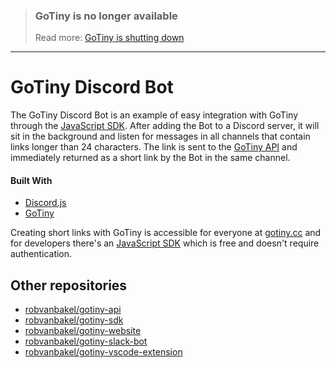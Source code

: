 > ### GoTiny is no longer available
>
> Read more: [GoTiny is shutting down](https://github.com/robvanbakel/gotiny-api/issues/11)

---

# GoTiny Discord Bot

The GoTiny Discord Bot is an example of easy integration with GoTiny through the [JavaScript SDK](https://github.com/robvanbakel/gotiny-sdk). After adding the Bot to a Discord server, it will sit in the background and listen for messages in all channels that contain links longer than 24 characters. The link is sent to the [GoTiny API](https://github.com/robvanbakel/gotiny-api) and immediately returned as a short link by the Bot in the same channel.

#### Built With

- [Discord.js](https://discord.js.org)
- [GoTiny](https://www.npmjs.com/package/gotiny)

Creating short links with GoTiny is accessible for everyone at [gotiny.cc](https://gotiny.cc) and for developers there's an [JavaScript SDK](https://github.com/robvanbakel/gotiny-sdk) which is free and doesn't require authentication. 

## Other repositories

- [robvanbakel/gotiny-api](https://github.com/robvanbakel/gotiny-api)
- [robvanbakel/gotiny-sdk](https://github.com/robvanbakel/gotiny-sdk)
- [robvanbakel/gotiny-website](https://github.com/robvanbakel/gotiny-website)
- [robvanbakel/gotiny-slack-bot](https://github.com/robvanbakel/gotiny-slack-bot)
- [robvanbakel/gotiny-vscode-extension](https://github.com/robvanbakel/gotiny-vscode-extension)
